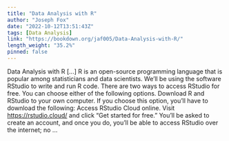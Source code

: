 ```yaml
---
title: "Data Analysis with R"
author: "Joseph Fox"
date: "2022-10-12T13:51:43Z"
tags: [Data Analysis]
link: "https://bookdown.org/jaf005/Data-Analysis-with-R/"
length_weight: "35.2%"
pinned: false
---
```


Data Analysis with R [...] R is an open-source programming language that is popular among statisticians and data scientists. We’ll be using the software RStudio to write and run R code. There are two ways to access RStudio for free. You can choose either of the following options. Download R and RStudio to your own computer. If you choose this option, you’ll have to download the following: Access RStudio Cloud online. Visit https://rstudio.cloud/ and click “Get started for free.” You’ll be asked to create an account, and once you do, you’ll be able to access RStudio over the internet; no ...
